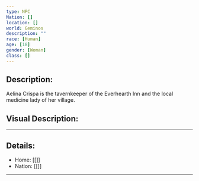 ```yaml
---
type: NPC
Nation: []
location: []
world: Geminos
description: ""
race: [Human]
age: [18]
gender: [Woman]
class: []
---
```


## Description:

Aelina Crispa is the tavernkeeper of the Everhearth Inn and the local medicine lady of her village. 


## Visual Description:

---
## Details:
- Home: [[]]
- Nation: [[]]

---


